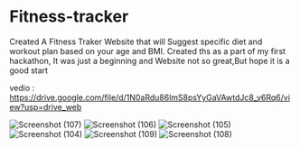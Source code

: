 # Fitness-tracker


Created A Fitness Traker Website that will Suggest specific diet and workout plan based on your age and BMI.
Created ths as a part of my first hackathon, It was just a beginning and Website not so great,But hope it is a good start

vedio : https://drive.google.com/file/d/1N0aRdu86lmS8psYyGaVAwtdJc8_v6Rq6/view?usp=drive_web


![Screenshot (107)](https://user-images.githubusercontent.com/106879319/215342268-4dad826d-aa83-4742-b8e8-41f2829e4434.png)
![Screenshot (106)](https://user-images.githubusercontent.com/106879319/215342273-b4c35f47-e837-4c87-8acb-2cf078b91393.png)
![Screenshot (105)](https://user-images.githubusercontent.com/106879319/215342277-06b931a3-0178-49bb-902f-fbf22a5e382a.png)
![Screenshot (104)](https://user-images.githubusercontent.com/106879319/215342279-3e4f010c-5a7e-4598-b4fc-ce6c5b14a92c.png)
![Screenshot (109)](https://user-images.githubusercontent.com/106879319/215342482-3f2e28b7-436f-4dc3-bfeb-f69542851f0b.png)
![Screenshot (108)](https://user-images.githubusercontent.com/106879319/215342501-e7ef019b-6b29-46ed-b804-b966ee248052.png)
